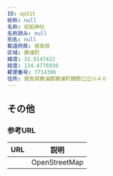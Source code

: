 ```yaml
---
ID: opS1t
総称: null
名称: 岩船神社
名称読み: null
別名: null
都道府県: 徳島県
区域: 勝浦町
緯度: 33.9147422
経度: 134.4776939
郵便番号: 7714306
住所: 徳島県勝浦郡勝浦町棚野口立川４０
---
```


## その他

### 参考URL

| URL | 説明          |
| --- | ------------- |
|     | OpenStreetMap |
